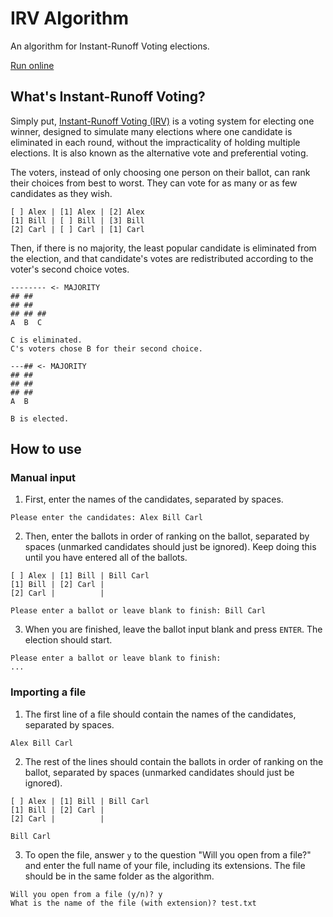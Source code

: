 # IRV Algorithm
An algorithm for Instant-Runoff Voting elections.

[Run online](https://repl.it/@hablabemails/IRV-Algorithm-1)

## What's Instant-Runoff Voting?
Simply put, [Instant-Runoff Voting (IRV)](https://en.wikipedia.org/wiki/Instant-runoff_voting) is a voting system for electing one winner, designed to simulate many elections where one candidate is eliminated in each round, without the impracticality of holding multiple elections. It is also known as the alternative vote and preferential voting.

The voters, instead of only choosing one person on their ballot, can rank their choices from best to worst. They can vote for as many or as few candidates as they wish.
```
[ ] Alex | [1] Alex | [2] Alex
[1] Bill | [ ] Bill | [3] Bill
[2] Carl | [ ] Carl | [1] Carl
```
Then, if there is no majority, the least popular candidate is eliminated from the election, and that candidate's votes are redistributed according to the voter's second choice votes.
```
-------- <- MAJORITY
## ##
## ##
## ## ##
A  B  C

C is eliminated.
C's voters chose B for their second choice.

---## <- MAJORITY
## ##
## ##
## ##
A  B

B is elected.
```
## How to use
### Manual input
1. First, enter the names of the candidates, separated by spaces.
```
Please enter the candidates: Alex Bill Carl
```
2. Then, enter the ballots in order of ranking on the ballot, separated by spaces (unmarked candidates should just be ignored). Keep doing this until you have entered all of the ballots.
```
[ ] Alex | [1] Bill | Bill Carl
[1] Bill | [2] Carl |
[2] Carl |          |
```
```
Please enter a ballot or leave blank to finish: Bill Carl
```
3. When you are finished, leave the ballot input blank and press `ENTER`. The election should start.
```
Please enter a ballot or leave blank to finish: 
...
```
### Importing a file
1. The first line of a file should contain the names of the candidates, separated by spaces.
```
Alex Bill Carl
```
2. The rest of the lines should contain the ballots in order of ranking on the ballot, separated by spaces (unmarked candidates should just be ignored).
```
[ ] Alex | [1] Bill | Bill Carl
[1] Bill | [2] Carl |
[2] Carl |          |
```
```
Bill Carl
```
3. To open the file, answer `y` to the question "Will you open from a file?" and enter the full name of your file, including its extensions. The file should be in the same folder as the algorithm.
```
Will you open from a file (y/n)? y
What is the name of the file (with extension)? test.txt
```
